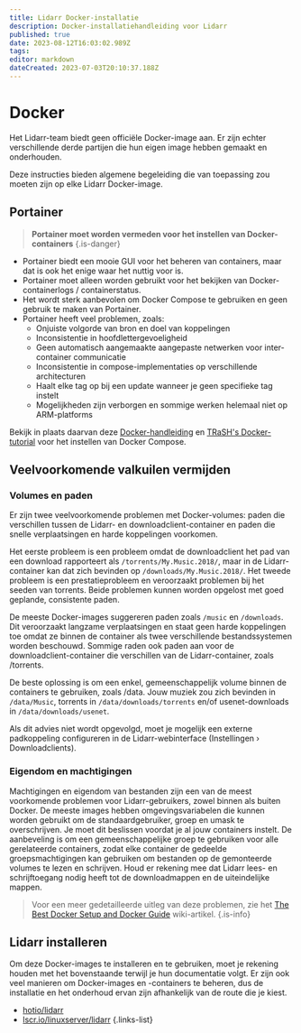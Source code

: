 ```yaml
---
title: Lidarr Docker-installatie
description: Docker-installatiehandleiding voor Lidarr
published: true
date: 2023-08-12T16:03:02.989Z
tags: 
editor: markdown
dateCreated: 2023-07-03T20:10:37.188Z
---
```


# Docker

Het Lidarr-team biedt geen officiële Docker-image aan. Er zijn echter verschillende derde partijen die hun eigen image hebben gemaakt en onderhouden.

Deze instructies bieden algemene begeleiding die van toepassing zou moeten zijn op elke Lidarr Docker-image.

## Portainer

> **Portainer moet worden vermeden voor het instellen van Docker-containers** {.is-danger}

- Portainer biedt een mooie GUI voor het beheren van containers, maar dat is ook het enige waar het nuttig voor is.
- Portainer moet alleen worden gebruikt voor het bekijken van Docker-containerlogs / containerstatus.
- Het wordt sterk aanbevolen om Docker Compose te gebruiken en geen gebruik te maken van Portainer.
- Portainer heeft veel problemen, zoals:
  - Onjuiste volgorde van bron en doel van koppelingen
  - Inconsistentie in hoofdlettergevoeligheid
  - Geen automatisch aangemaakte aangepaste netwerken voor inter-container communicatie
  - Inconsistentie in compose-implementaties op verschillende architecturen
  - Haalt elke tag op bij een update wanneer je geen specifieke tag instelt
  - Mogelijkheden zijn verborgen en sommige werken helemaal niet op ARM-platforms

Bekijk in plaats daarvan deze [Docker-handleiding](/docker-guide) en [TRaSH's Docker-tutorial](https://trash-guides.info/hardlinks/) voor het instellen van Docker Compose.

## Veelvoorkomende valkuilen vermijden

### Volumes en paden

Er zijn twee veelvoorkomende problemen met Docker-volumes: paden die verschillen tussen de Lidarr- en downloadclient-container en paden die snelle verplaatsingen en harde koppelingen voorkomen.

Het eerste probleem is een probleem omdat de downloadclient het pad van een download rapporteert als `/torrents/My.Music.2018/`, maar in de Lidarr-container kan dat zich bevinden op `/downloads/My.Music.2018/`. Het tweede probleem is een prestatieprobleem en veroorzaakt problemen bij het seeden van torrents. Beide problemen kunnen worden opgelost met goed geplande, consistente paden.

De meeste Docker-images suggereren paden zoals `/music` en `/downloads`. Dit veroorzaakt langzame verplaatsingen en staat geen harde koppelingen toe omdat ze binnen de container als twee verschillende bestandssystemen worden beschouwd. Sommige raden ook paden aan voor de downloadclient-container die verschillen van de Lidarr-container, zoals /torrents.

De beste oplossing is om een enkel, gemeenschappelijk volume binnen de containers te gebruiken, zoals /data. Jouw muziek zou zich bevinden in `/data/Music`, torrents in `/data/downloads/torrents` en/of usenet-downloads in `/data/downloads/usenet`.

Als dit advies niet wordt opgevolgd, moet je mogelijk een externe padkoppeling configureren in de Lidarr-webinterface (Instellingen › Downloadclients).

### Eigendom en machtigingen

Machtigingen en eigendom van bestanden zijn een van de meest voorkomende problemen voor Lidarr-gebruikers, zowel binnen als buiten Docker. De meeste images hebben omgevingsvariabelen die kunnen worden gebruikt om de standaardgebruiker, groep en umask te overschrijven. Je moet dit beslissen voordat je al jouw containers instelt. De aanbeveling is om een gemeenschappelijke groep te gebruiken voor alle gerelateerde containers, zodat elke container de gedeelde groepsmachtigingen kan gebruiken om bestanden op de gemonteerde volumes te lezen en schrijven.
Houd er rekening mee dat Lidarr lees- en schrijftoegang nodig heeft tot de downloadmappen en de uiteindelijke mappen.

> Voor een meer gedetailleerde uitleg van deze problemen, zie het [The Best Docker Setup and Docker Guide](/docker-guide) wiki-artikel.
{.is-info}

## Lidarr installeren

Om deze Docker-images te installeren en te gebruiken, moet je rekening houden met het bovenstaande terwijl je hun documentatie volgt. Er zijn ook veel manieren om Docker-images en -containers te beheren, dus de installatie en het onderhoud ervan zijn afhankelijk van de route die je kiest.

- [hotio/lidarr](https://hotio.dev/containers/lidarr/)
- [lscr.io/linuxserver/lidarr](https://docs.linuxserver.io/images/docker-lidarr)
{.links-list}